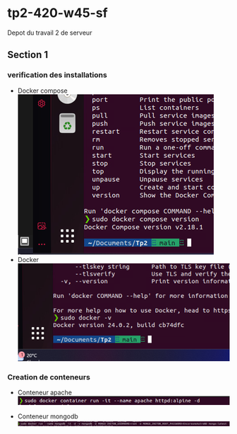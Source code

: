 # tp2-420-w45-sf
 Depot du travail 2 de serveur
 
## Section 1

### verification des installations
 - Docker compose
   ![Docker compose version](img/dockercomposeV.png)
 - Docker
   ![Docker version](img/dockerV.png)

### Creation de conteneurs
 - Conteneur apache
   ![commande pour conteneur apache](img/apachecontainer.png)

 - Conteneur mongodb
   ![commande pour conteneur mongodb](img/mongocontainer.png)

   
 
   
